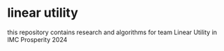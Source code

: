 # linear utility


this repository contains research and algorithms for team Linear Utility in IMC Prosperity 2024
